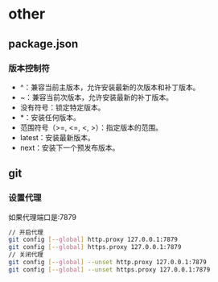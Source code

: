 # other

## package.json

### 版本控制符

- ^：兼容当前主版本，允许安装最新的次版本和补丁版本。
- ~：兼容当前次版本，允许安装最新的补丁版本。
- 没有符号：锁定特定版本。
- \*：安装任何版本。
- 范围符号（>=, <=, <, >）：指定版本的范围。
- latest：安装最新版本。
- next：安装下一个预发布版本。

## git

### 设置代理

如果代理端口是:7879

```bash
// 开启代理
git config [--global] http.proxy 127.0.0.1:7879
git config [--global] https.proxy 127.0.0.1:7879
// 关闭代理
git config [--global] --unset http.proxy 127.0.0.1:7879
git config [--global] --unset https.proxy 127.0.0.1:7879
```
